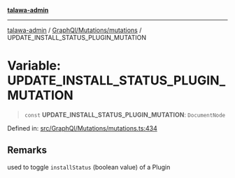 [**talawa-admin**](../../../../README.md)

***

[talawa-admin](../../../../README.md) / [GraphQl/Mutations/mutations](../README.md) / UPDATE\_INSTALL\_STATUS\_PLUGIN\_MUTATION

# Variable: UPDATE\_INSTALL\_STATUS\_PLUGIN\_MUTATION

> `const` **UPDATE\_INSTALL\_STATUS\_PLUGIN\_MUTATION**: `DocumentNode`

Defined in: [src/GraphQl/Mutations/mutations.ts:434](https://github.com/gautam-divyanshu/talawa-admin/blob/334f0f7773e45df65600a1da08d00c41806347e4/src/GraphQl/Mutations/mutations.ts#L434)

## Remarks

used to toggle `installStatus` (boolean value) of a Plugin
